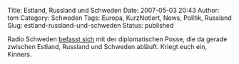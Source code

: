Title: Estland, Russland und Schweden
Date: 2007-05-03 20:43
Author: tom
Category: Schweden
Tags: Europa, KurzNotiert, News, Politik, Russland
Slug: estland-russland-und-schweden
Status: published

Radio Schweden [befasst
sich](http://www.sr.se/cgi-bin/International/nyhetssidor/artikel.asp?ProgramID=2108&Nyheter=&format=1&artikel=1346430)
mit der diplomatischen Posse, die da gerade zwischen Estland, Russland
und Schweden abläuft. Kriegt euch ein, Kinners.

